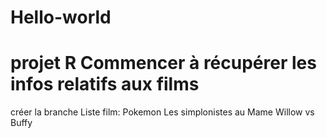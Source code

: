 # Hello-world
# projet R Commencer à récupérer les infos relatifs aux films
créer la branche
Liste film:
Pokemon
Les simplonistes au Mame
Willow vs Buffy
